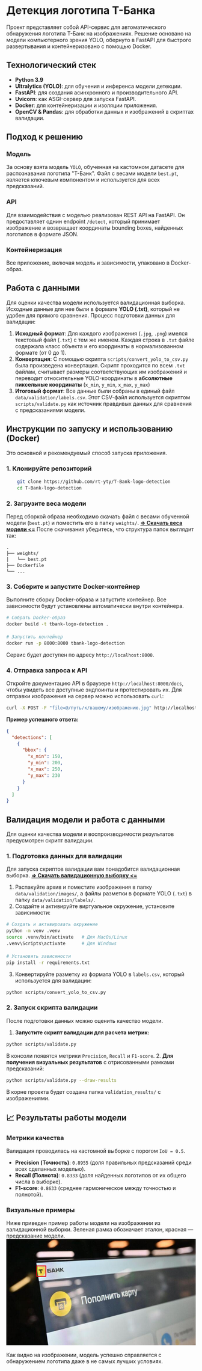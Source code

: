 # Детекция логотипа Т-Банка
Проект представляет собой API-сервис для автоматического обнаружения логотипа Т-Банк на изображениях. Решение основано на модели компьютерного зрения YOLO, обернуто в FastAPI для быстрого развертывания и контейнеризовано с помощью Docker.
## Технологический стек
- **Python 3.9**
- **Ultralytics (YOLO)**: для обучения и инференса модели детекции.
- **FastAPI**: для создания асинхронного и производительного API.
- **Uvicorn**: как ASGI-сервер для запуска FastAPI.
- **Docker**: для контейнеризации и изоляции приложения.
- **OpenCV & Pandas**: для обработки данных и изображений в скриптах валидации.

## Подход к решению
### Модель
За основу взята модель `YOLO`, обученная на кастомном датасете для распознавания логотипа "Т-Банк". Файл с весами модели `best.pt`, является ключевым компонентом и используется для всех предсказаний.
### API
Для взаимодействия с моделью реализован REST API на FastAPI. Он предоставляет однин endpoint `/detect`, который принимает изображение и возвращает координаты bounding boxes, найденных логотипов в формате JSON.
### Контейнеризация
Все приложение, включая модель и зависимости, упаковано в Docker-образ.

## Работа с данными
Для оценки качества модели используется валидационная выборка. Исходные данные для нее были в формате **YOLO (.txt)**, который не удобен для прямого сравнения.
Процесс подготовки данных для валидации:
1. **Исходный формат**: Для каждого изображения (`.jpg`, `.png`) имелся текстовый файл (`.txt`) с тем же именем. Каждая строка в `.txt` файле содержала класс объекта и его координаты в нормализованном формате (от 0 до 1).
2. **Конвертация**: С помощью скрипта `scripts/convert_yolo_to_csv.py` была произведена конвертация. Скрипт проходится по всем `.txt` файлам, считывает размеры соответствующих им изображений и переводит относительные YOLO-координаты в **абсолютные пиксельные координаты** (`x_min`, `y_min`, `x_max`, `y_max`)
3. **Итоговый формат**: Все данные были собраны в единый файл `data/validation/labels.csv`. Этот CSV-файл используется скриптом `scripts/validate.py` как источник правдивых данных для сравнения с предсказаниями модели.

## Инструкции по запуску и использованию (Docker)
Это основной и рекомендуемый способ запуска приложения.

### 1. Клонируйте репозиторий
``` bash
    git clone https://github.com/rt-yty/T-Bank-logo-detection
    cd T-Bank-logo-detection
```
### 2. Загрузите веса модели
Перед сборкой образа необходимо скачать файл с весами обученной модели (`best.pt`) и поместить его в папку `weights/`.
**[=> Скачать веса модели <=](https://disk.yandex.ru/d/RyOYTNS2GcZaLA)**
После скачивания убедитесь, что структура папок выглядит так:
``` 
.
├── weights/
│   └── best.pt
├── Dockerfile
└── ...
```
### 3. Соберите и запустите Docker-контейнер
Выполните сборку Docker-образа и запустите контейнер. Все зависимости будут установлены автоматически внутри контейнера.
``` bash
# Собрать Docker-образ
docker build -t tbank-logo-detection .

# Запустить контейнер
docker run -p 8000:8000 tbank-logo-detection
```
Сервис будет доступен по адресу `http://localhost:8000`.
### 4. Отправка запроса к API
Откройте документацию API в браузере `http://localhost:8000/docs`, чтобы увидеть все доступные эндпоинты и протестировать их.
Для отправки изображения на сервер можно использовать `curl`:
``` bash
curl -X POST -F "file=@/путь/к/вашему/изображению.jpg" http://localhost:8000/detect
```
**Пример успешного ответа:**
``` json
{
  "detections": [
    {
      "bbox": {
        "x_min": 150,
        "y_min": 200,
        "x_max": 250,
        "y_max": 230
      }
    }
  ]
}
```
## Валидация модели и работа с данными
Для оценки качества модели и воспроизводимости результатов предусмотрен скрипт валидации.
### 1. Подготовка данных для валидации
Для запуска скриптов валидации вам понадобится валидационная выборка.
**[=> Скачать валидационную выборку <=](https://disk.yandex.ru/d/IvjnvXRp7yWDZw)**
1. Распакуйте архив и поместите изображения в папку `data/validation/images/`, а файлы разметки в формате YOLO (`.txt`) в папку `data/validation/labels/`.
2. Создайте и активируйте виртуальное окружение, установите зависимости:
``` bash
# Создать и активировать окружение
python -m venv .venv
source .venv/bin/activate   # Для MacOs/Linux
.venv\Scripts\activate      # Для Windows

# Установить зависимости
pip install -r requirements.txt
```
3. Конвертируйте разметку из формата YOLO в `labels.csv`, который используется для валидации:
``` bash
python scripts/convert_yolo_to_csv.py
```
### 2. Запуск скрипта валидации
После подготовки данных можно оценить качество модели.
1. **Запустите скрипт валидации для расчета метрик:**
``` bash
python scripts/validate.py
```
В консоли появятся метрики `Precision`, `Recall` и `F1-score`.
2. **Для получения визуальных результатов** с отрисованными рамками предсказаний:
``` bash
python scripts/validate.py --draw-results
```
В корне проекта будет создана папка `validation_results/` с изображениями.
## 📈 Результаты работы модели
### Метрики качества
Валидация проводилась на кастомной выборке с порогом `IoU = 0.5`.
- **Precision (Точность)**: `0.8955` (доля правильных предсказаний среди всех сделанных моделью).
- **Recall (Полнота)**: `0.8333` (доля найденных логотипов от их общего числа в выборке).
- **F1-score**: `0.8633` (среднее гармоническое между точностью и полнотой).

### Визуальные примеры
Ниже приведен пример работы модели на изображении из валидационной выборки. Зеленая рамка обозначает эталон, красная — предсказание модели.
![Пример детекции](validation_results/175cd4d26aca1991c40eb0142998b389_jpg.rf.0b38348b20a6fec80c34924e11fde46f.jpg)

Как видно на изображении, модель успешно справляется с обнаружением логотипа даже в не самых лучших условиях.